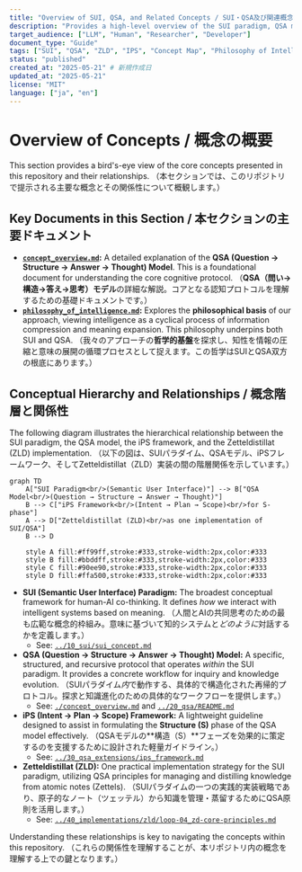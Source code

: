 ```yaml
---
title: "Overview of SUI, QSA, and Related Concepts / SUI・QSA及び関連概念の概要"
description: "Provides a high-level overview of the SUI paradigm, QSA model, ZLD implementation, and iPS framework, including their interrelationships and the philosophical underpinnings. / SUIパラダイム、QSAモデル、ZLD実装、iPSフレームワークの全体概要、それらの相互関係、哲学的背景を提供します。"
target_audience: ["LLM", "Human", "Researcher", "Developer"]
document_type: "Guide"
tags: ["SUI", "QSA", "ZLD", "IPS", "Concept Map", "Philosophy of Intelligence", "Overview"]
status: "published"
created_at: "2025-05-21" # 新規作成日
updated_at: "2025-05-21"
license: "MIT"
language: ["ja", "en"]
---
```


# Overview of Concepts / 概念の概要

This section provides a bird's-eye view of the core concepts presented in this repository and their relationships.
（本セクションでは、このリポジトリで提示される主要な概念とその関係性について概観します。）

## Key Documents in this Section / 本セクションの主要ドキュメント

- **[`concept_overview.md`](./concept_overview.md):** A detailed explanation of the **QSA (Question → Structure → Answer → Thought) Model**. This is a foundational document for understanding the core cognitive protocol.
    （**QSA（問い→構造→答え→思考）モデル**の詳細な解説。コアとなる認知プロトコルを理解するための基礎ドキュメントです。）
- **[`philosophy_of_intelligence.md`](./philosophy_of_intelligence.md):** Explores the **philosophical basis** of our approach, viewing intelligence as a cyclical process of information compression and meaning expansion. This philosophy underpins both SUI and QSA.
    （我々のアプローチの**哲学的基盤**を探求し、知性を情報の圧縮と意味の展開の循環プロセスとして捉えます。この哲学はSUIとQSA双方の根底にあります。）

## Conceptual Hierarchy and Relationships / 概念階層と関係性

The following diagram illustrates the hierarchical relationship between the SUI paradigm, the QSA model, the iPS framework, and the Zetteldistillat (ZLD) implementation.
（以下の図は、SUIパラダイム、QSAモデル、iPSフレームワーク、そしてZetteldistillat（ZLD）実装の間の階層関係を示しています。）

```mermaid
graph TD
    A["SUI Paradigm<br/>(Semantic User Interface)"] --> B["QSA Model<br/>(Question → Structure → Answer → Thought)"]
    B --> C["iPS Framework<br/>(Intent → Plan → Scope)<br/>for S-phase"]
    A --> D["Zetteldistillat (ZLD)<br/>as one implementation of SUI/QSA"]
    B --> D

    style A fill:#ff99ff,stroke:#333,stroke-width:2px,color:#333
    style B fill:#bbddff,stroke:#333,stroke-width:2px,color:#333
    style C fill:#90ee90,stroke:#333,stroke-width:2px,color:#333
    style D fill:#ffa500,stroke:#333,stroke-width:2px,color:#333

```

- **SUI (Semantic User Interface) Paradigm:** The broadest conceptual framework for human-AI co-thinking. It defines *how* we interact with intelligent systems based on meaning.
    （人間とAIの共同思考のための最も広範な概念的枠組み。意味に基づいて知的システムと*どのように*対話するかを定義します。）
    - See: [`../10_sui/sui_concept.md`](../10_sui/sui_concept.md)
- **QSA (Question → Structure → Answer → Thought) Model:** A specific, structured, and recursive protocol that operates *within* the SUI paradigm. It provides a concrete workflow for inquiry and knowledge evolution.
    （SUIパラダイム*内*で動作する、具体的で構造化された再帰的プロトコル。探求と知識進化のための具体的なワークフローを提供します。）
    - See: [`./concept_overview.md`](./concept_overview.md) and [`../20_qsa/README.md`](../20_qsa/README.md)
- **iPS (Intent → Plan → Scope) Framework:** A lightweight guideline designed to assist in formulating the **Structure (S)** phase of the QSA model effectively.
    （QSAモデルの**構造（S）**フェーズを効果的に策定するのを支援するために設計された軽量ガイドライン。）
    - See: [`../30_qsa_extensions/ips_framework.md`](../30_qsa_extensions/ips_framework.md)
- **Zetteldistillat (ZLD):** One practical implementation strategy for the SUI paradigm, utilizing QSA principles for managing and distilling knowledge from atomic notes (Zettels).
    （SUIパラダイムの一つの実践的実装戦略であり、原子的なノート（ツェッテル）から知識を管理・蒸留するためにQSA原則を活用します。）
    - See: [`../40_implementations/zld/loop-04_zd-core-principles.md`](../40_implementations/zld/loop-04_zd-core-principles.md)

Understanding these relationships is key to navigating the concepts within this repository.
（これらの関係性を理解することが、本リポジトリ内の概念を理解する上での鍵となります。）
